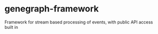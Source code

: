 # genegraph-framework
Framework for stream based processing of events, with public API access built in
